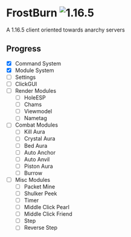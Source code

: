 # FrostBurn ![1.16.5](https://img.shields.io/badge/Minecraft%20Version-1.16.5-orange)
A 1.16.5 client oriented towards anarchy servers
## Progress
  - [x] Command System
  - [x] Module System
  - [ ] Settings
  - [ ] ClickGUI
  - [ ] Render Modules
    - [ ] HoleESP
    - [ ] Chams
    - [ ] Viewmodel
    - [ ] Nametag
  - [ ] Combat Modules
    - [ ] Kill Aura
    - [ ] Crystal Aura
    - [ ] Bed Aura
    - [ ] Auto Anchor
    - [ ] Auto Anvil
    - [ ] Piston Aura
    - [ ] Burrow
  - [ ] Misc Modules
    - [ ] Packet Mine
    - [ ] Shulker Peek
    - [ ] Timer
    - [ ] Middle Click Pearl
    - [ ] Middle Click Friend
    - [ ] Step
    - [ ] Reverse Step